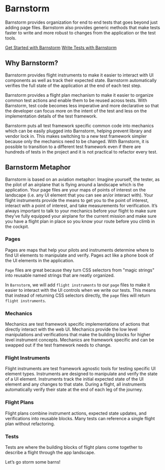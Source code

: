 # Barnstorm

Barnstorm provides organization for end to end tests that goes beyond just adding page files. Barnstorm also provides generic methods that make tests faster to write and more robust to changes from the application or the test tools.

[Get Started with Barnstorm](/docs/getting-started.md)
[Write Tests with Barnstorm](/docs/writing-tests.md)

## Why Barnstorm?

Barnstorm provides flight instruments to make it easier to interact with UI components as well as track their expected state.  Barnstorm automatically verifies the full state of the application at the end of each test step.

Barnstorm provides a flight plan mechanism to make it easier to organize common test actions and enable them to be reused across tests.  With Barnstorm, test code becomes less imperative and more declarative so that the developer can focus more on the intent of the test and less on the implementation details of the test framework.

Barnstorm puts all test framework specific common code into mechanics which can be easily plugged into Barnstorm, helping prevent library and vendor lock in.  This makes switching to a new test framework simpler because only the mechanics need to be changed.  With Barnstorm, it is possible to transition to a different test framework even if there are hundreds of tests in the project and it is not practical to refactor every test.

## Barnstorm Metaphor

Barnstorm is based on an aviation metaphor: Imagine yourself, the tester, as the pilot of an airplane that is flying around a landscape which is the application.  Your page files are your maps of points of interest on the landscape (i.e. any UI element that you can see an/or interact with).  Your flight instruments provide the means to get you to the point of interest, interact with a point of interest, and take measurements for verification.  It’s always important to talk to your mechanics before your flight to make sure they’ve fully equipped your airplane for the current mission and make sure you have a flight plan in place so you know your route before you climb in the cockpit.

### Pages

Pages are maps that help your pilots and instruments determine where to find UI elements to manipulate and verify.  Pages act like a phone book of the UI elements in the application.

`Page` files are great because they turn CSS selectors from "magic strings" into reusable named strings that are neatly organized.

In `Barnstorm`, we will add `flight instruments` to our `page` files to make it easier to interact with the UI controls when we write our tests.  This means that instead of returning CSS selectors directly, the `page` files will return `flight instruments`.

### Mechanics

Mechanics are test framework specific implementations of actions that directly interact with the web UI.  Mechanics provide the low level manipulations and verifications that make the building blocks for higher level instrument concepts.  Mechanics are framework specific and can be swapped out if the test framework needs to change.

### Flight Instruments

Flight instruments are test framework agnostic tools for testing specific UI element types.  Instruments are designed to manipulate and verify the state of a UI element.  Instruments track the initial expected state of the UI element and any changes to that state.  During a flight, all instruments automatically verify their state at the end of each leg of the journey.

### Flight Plans

Flight plans combine instrument actions, expected state updates, and verifications into reusable blocks.  Many tests can reference a single flight plan without refactoring.

### Tests

Tests are where the building blocks of flight plans come together to describe a flight through the app landscape.

Let’s go storm some barns!

